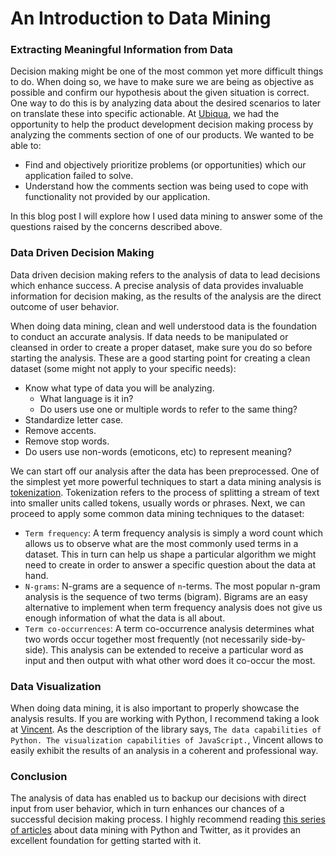 # An Introduction to Data Mining

### Extracting Meaningful Information from Data

Decision making might be one of the most common yet more difficult things to do. When doing so, we have to make sure we are being as objective as possible and confirm our hypothesis about the given situation is correct. One way to do this is by analyzing data about the desired scenarios to later on translate these into specific actionable. At [Ubiqua](http://www.ubiqua.me/), we had the opportunity to help the product development decision making process by analyzing the comments section of one of our products. We wanted to be able to:

- Find and objectively prioritize problems (or opportunities) which our application failed to solve.
- Understand how the comments section was being used to cope with functionality not provided by our application.

In this blog post I will explore how I used data mining to answer some of the questions raised by the concerns described above.

### Data Driven Decision Making
Data driven decision making refers to the analysis of data to lead decisions which enhance success. A precise analysis of data provides invaluable information for decision making, as the results of the analysis are the direct outcome of user behavior.

When doing data mining, clean and well understood data is the foundation to conduct an accurate analysis. If data needs to be manipulated or cleansed in order to create a proper dataset, make sure you do so before starting the analysis. These are a good starting point for creating a clean dataset (some might not apply to your specific needs):

- Know what type of data you will be analyzing.
  - What language is it in?
  - Do users use one or multiple words to refer to the same thing?
- Standardize letter case.
- Remove accents.
- Remove stop words.
- Do users use non-words (emoticons, etc) to represent meaning?

We can start off our analysis after the data has been preprocessed. One of the simplest yet more powerful techniques to start a data mining analysis is [tokenization](https://www.ibm.com/developerworks/community/blogs/nlp/entry/tokenization?lang=en). Tokenization refers to the process of splitting a stream of text into smaller units called tokens, usually words or phrases. Next, we can proceed to apply some common data mining techniques to the dataset:

- `Term frequency`: A term frequency analysis is simply a word count which allows us to observe what are the most commonly used terms in a dataset. This in turn can help us shape a particular algorithm we might need to create in order to answer a specific question about the data at hand.
- `N-grams`: N-grams are a sequence of `n`-terms. The most popular n-gram analysis is the sequence of two terms (bigram). Bigrams are an easy alternative to implement when term frequency analysis does not give us enough information of what the data is all about.
- `Term co-occurrences`: A term co-occurrence analysis determines what two words occur together most frequently (not necessarily side-by-side). This analysis can be extended to receive a particular word as input and then output with what other word does it co-occur the most.

### Data Visualization
When doing data mining, it is also important to properly showcase the analysis results. If you are working with Python, I recommend taking a look at [Vincent](https://github.com/wrobstory/vincent). As the description of the library says, ``The data capabilities of Python. The visualization capabilities of JavaScript.``, Vincent allows to easily exhibit the results of an analysis in a coherent and professional way.

### Conclusion
The analysis of data has enabled us to backup our decisions with direct input from user behavior, which in turn enhances our chances of a successful decision making process. I highly recommend reading [this series of articles](http://marcobonzanini.com/2015/03/02/mining-twitter-data-with-python-part-1/) about data mining with Python and Twitter, as it provides an excellent foundation for getting started with it.
